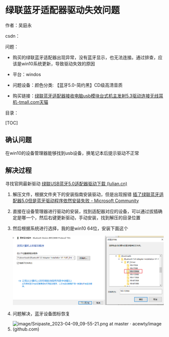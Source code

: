 # 绿联蓝牙适配器驱动失效问题

作者：吴庭永

csdn：

问题：

- 购买的绿联蓝牙适配器出现异常，没有蓝牙显示，也无法连接。通过排查，应该是win10系统更新，导致驱动失效的原因

- 平台：windos

- 问题设备：颜色分类: 【蓝牙5.0-简约黑】CD级高清音质

- 购买链接：[绿联蓝牙适配器接收电脑usb模块台式机主发射5.3驱动连接无线耳机-tmall.com天猫](https://detail.tmall.com/item.htm?_u=81oo24nlf218&id=534662513906&spm=a1z09.2.0.0.22892e8dm8FXhM&sku_properties=5919063:6536025)

目录：

[TOC]

## 确认问题

在win10的设备管理器能够找到usb设备，换笔记本后提示驱动不正常

## 解决过程

寻找官网最新驱动 [绿联USB蓝牙5.0适配器驱动下载 (lulian.cn)](https://www.lulian.cn/download/59-cn.html)

1. 解压文件，根据文件夹下的安装指南安装驱动，但是出现报错 [插了绿联蓝牙适配器5.0但是蓝牙驱动程序依然安装失败 - Microsoft Community](https://answers.microsoft.com/zh-hans/windows/forum/all/插了绿联蓝/b07e9934-910c-43ac-8373-ff9f90efca21)

2. 直接在设备管理器进行驱动的安装，找到适配器对应的设备，可以通过拔插确定是哪一个，然后右键更新驱动，手动安装，找到解压的目录位置

3. 然后根据系统进行选择，我的是win10 64位，安装下面这个

   ![blog/image-20230408142307511.png at master · acewty/blog (github.com)](https://github.com/acewty/blog/raw/master/绿联蓝牙适配器驱动失效问题/绿联蓝牙适配器驱动失效问题.assets/image-20230408142307511.png)

4. 问题解决，蓝牙设备图标恢复

5. ![image/Snipaste_2023-04-09_09-55-21.png at master · acewty/image (github.com)](https://github.com/acewty/image/raw/master/Snipaste_2023-04-09_09-55-21.png)









